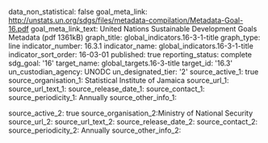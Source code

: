 data_non_statistical: false
goal_meta_link: http://unstats.un.org/sdgs/files/metadata-compilation/Metadata-Goal-16.pdf
goal_meta_link_text: United Nations Sustainable Development Goals Metadata (pdf 1361kB)
graph_title: global_indicators.16-3-1-title
graph_type: line
indicator_number: 16.3.1
indicator_name: global_indicators.16-3-1-title
indicator_sort_order: 16-03-01
published: true
reporting_status: complete
sdg_goal: '16'
target_name: global_targets.16-3-title
target_id: '16.3'
un_custodian_agency: UNODC
un_designated_tier: '2'
source_active_1: true
source_organisation_1: Statistical Institute of Jamaica
source_url_1: 
source_url_text_1: 
source_release_date_1: 
source_contact_1: 
source_periodicity_1: Annually
source_other_info_1: 
            
source_active_2: true
source_organisation_2:Ministry of National Security
source_url_2: 
source_url_text_2: 
source_release_date_2: 
source_contact_2: 
source_periodicity_2: Annually
source_other_info_2: 